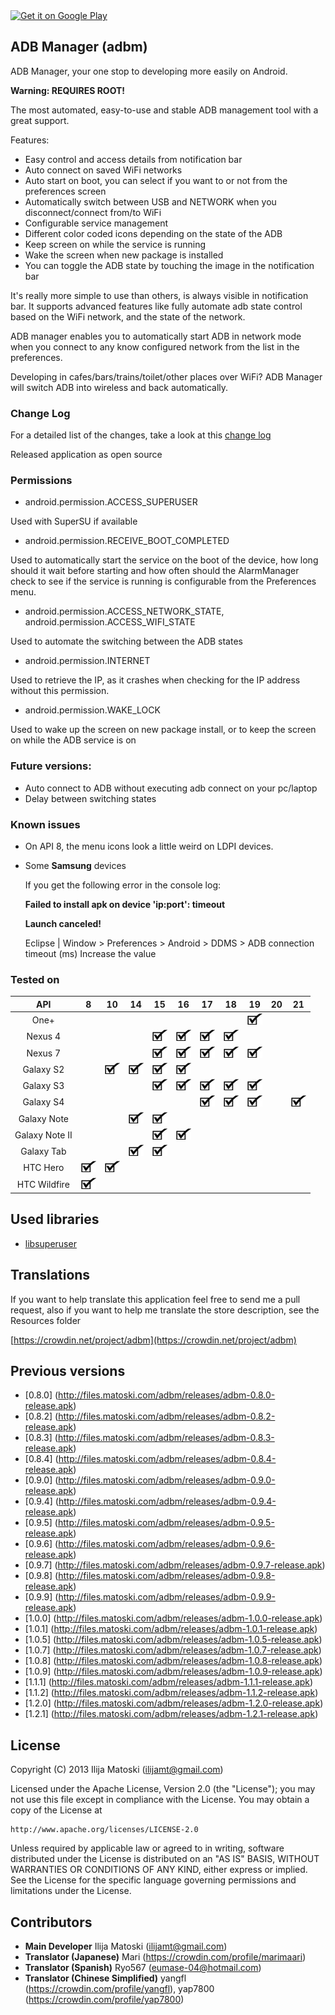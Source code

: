<a href="https://play.google.com/store/apps/details?id=com.matoski.adbm">
  <img alt="Get it on Google Play"
       src="https://developer.android.com/images/brand/en_generic_rgb_wo_60.png" />
</a>

ADB Manager (adbm)
------------------

ADB Manager, your one stop to developing more easily on Android.

**Warning: REQUIRES ROOT!**

The most automated, easy-to-use and stable ADB management tool with a great support.

Features:
+ Easy control and access details from notification bar
+ Auto connect on saved WiFi networks
+ Auto start on boot, you can select if you want to or not from the preferences screen
+ Automatically switch between USB and NETWORK when you disconnect/connect from/to WiFi
+ Configurable service management
+ Different color coded icons depending on the state of the ADB 
+ Keep screen on while the service is running
+ Wake the screen when new package is installed
+ You can toggle the ADB state by touching the image in the notification bar

It's really more simple to use than others, is always visible in notification bar. It supports advanced features like fully automate adb state control based on the WiFi network, and the state of the network.

ADB manager enables you to automatically start ADB in network mode when you connect to any know configured network from the list in the preferences.

Developing in cafes/bars/trains/toilet/other places over WiFi? ADB Manager will switch ADB into wireless and back automatically.

### Change Log

For a detailed list of the changes, take a look at this [change log](changelog.md)

Released application as open source

### Permissions

* android.permission.ACCESS_SUPERUSER 

Used with SuperSU if available

* android.permission.RECEIVE_BOOT_COMPLETED

Used to automatically start the service on the boot of the device, how long should it wait before starting and how often should the AlarmManager check to see if the service is running is configurable from the Preferences menu.

* android.permission.ACCESS_NETWORK_STATE, android.permission.ACCESS_WIFI_STATE

Used to automate the switching between the ADB states

* android.permission.INTERNET

Used to retrieve the IP, as it crashes when checking for the IP address without this permission.

* android.permission.WAKE_LOCK

Used to wake up the screen on new package install, or to keep the screen on while the ADB service is on

### Future versions:

* Auto connect to ADB without executing adb connect on your pc/laptop
* Delay between switching states

### Known issues

* On API 8, the menu icons look a little weird on LDPI devices.

* Some **Samsung** devices
  
  If you get the following error in the console log: 
  
  **Failed to install apk on device 'ip:port': timeout**
  
  **Launch canceled!**
  
  Eclipse | Window > Preferences > Android > DDMS > ADB connection timeout (ms) Increase the value

### Tested on

|       API      |  8 | 10 | 14 | 15 | 16 | 17 | 18 | 19 | 20 | 21 |
|:--------------:|:--:|:--:|----|:--:|:--:|:--:|:--:|:--:|:--:|:--:|
|   One+ |  |    |    |    |    |    |    | ![OK](Resources/checkmark.jpg) | | | 
|        Nexus 4 |    |    |    | ![OK](Resources/checkmark.jpg) | ![OK](Resources/checkmark.jpg) | ![OK](Resources/checkmark.jpg) | ![OK](Resources/checkmark.jpg) |    | | |
|        Nexus 7 |    |    |    | ![OK](Resources/checkmark.jpg) | ![OK](Resources/checkmark.jpg) | ![OK](Resources/checkmark.jpg) | ![OK](Resources/checkmark.jpg) | ![OK](Resources/checkmark.jpg)   | | |
|      Galaxy S2 |    | ![OK](Resources/checkmark.jpg) | ![OK](Resources/checkmark.jpg) | ![OK](Resources/checkmark.jpg) | ![OK](Resources/checkmark.jpg) |    |    |    |  | |
|      Galaxy S3 |    |    |    | ![OK](Resources/checkmark.jpg) | ![OK](Resources/checkmark.jpg) | ![OK](Resources/checkmark.jpg) | ![OK](Resources/checkmark.jpg) | ![OK](Resources/checkmark.jpg) | | |
|      Galaxy S4 |    |    |    |    |    | ![OK](Resources/checkmark.jpg) | ![OK](Resources/checkmark.jpg) | ![OK](Resources/checkmark.jpg)|  | ![OK](Resources/checkmark.jpg) |
|    Galaxy Note |    |    | ![OK](Resources/checkmark.jpg) | ![OK](Resources/checkmark.jpg) |    |    |    |    |  | |
| Galaxy Note II |    |    |    | ![OK](Resources/checkmark.jpg) | ![OK](Resources/checkmark.jpg) |    |    |    |  | |
| Galaxy Tab     |    |    | ![OK](Resources/checkmark.jpg) | ![OK](Resources/checkmark.jpg) |    |    |    |    |  | |
|       HTC Hero | ![OK](Resources/checkmark.jpg) | ![OK](Resources/checkmark.jpg) |    |    |    |    |    |    |  | |
|   HTC Wildfire | ![OK](Resources/checkmark.jpg) |    |    |    |    |    |    |    |  | |

Used libraries
---------------

 * [libsuperuser](https://github.com/Chainfire/libsuperuser)

Translations
------------
If you want to help translate this application feel free to send me a pull request, also if you want to help me translate the store description, see the Resources folder

[https://crowdin.net/project/adbm](https://crowdin.net/project/adbm)

Previous versions
-----------------

* [0.8.0] (http://files.matoski.com/adbm/releases/adbm-0.8.0-release.apk)
* [0.8.2] (http://files.matoski.com/adbm/releases/adbm-0.8.2-release.apk)
* [0.8.3] (http://files.matoski.com/adbm/releases/adbm-0.8.3-release.apk)
* [0.8.4] (http://files.matoski.com/adbm/releases/adbm-0.8.4-release.apk)
* [0.9.0] (http://files.matoski.com/adbm/releases/adbm-0.9.0-release.apk)
* [0.9.4] (http://files.matoski.com/adbm/releases/adbm-0.9.4-release.apk)
* [0.9.5] (http://files.matoski.com/adbm/releases/adbm-0.9.5-release.apk)
* [0.9.6] (http://files.matoski.com/adbm/releases/adbm-0.9.6-release.apk)
* [0.9.7] (http://files.matoski.com/adbm/releases/adbm-0.9.7-release.apk)
* [0.9.8] (http://files.matoski.com/adbm/releases/adbm-0.9.8-release.apk)
* [0.9.9] (http://files.matoski.com/adbm/releases/adbm-0.9.9-release.apk)
* [1.0.0] (http://files.matoski.com/adbm/releases/adbm-1.0.0-release.apk)
* [1.0.1] (http://files.matoski.com/adbm/releases/adbm-1.0.1-release.apk)
* [1.0.5] (http://files.matoski.com/adbm/releases/adbm-1.0.5-release.apk)
* [1.0.7] (http://files.matoski.com/adbm/releases/adbm-1.0.7-release.apk)
* [1.0.8] (http://files.matoski.com/adbm/releases/adbm-1.0.8-release.apk)
* [1.0.9] (http://files.matoski.com/adbm/releases/adbm-1.0.9-release.apk)
* [1.1.1] (http://files.matoski.com/adbm/releases/adbm-1.1.1-release.apk)
* [1.1.2] (http://files.matoski.com/adbm/releases/adbm-1.1.2-release.apk)
* [1.2.0] (http://files.matoski.com/adbm/releases/adbm-1.2.0-release.apk)
* [1.2.1] (http://files.matoski.com/adbm/releases/adbm-1.2.1-release.apk)

License
-------

Copyright (C) 2013 Ilija Matoski (ilijamt@gmail.com)
 
Licensed under the Apache License, Version 2.0 (the "License");
you may not use this file except in compliance with the License.
You may obtain a copy of the License at
 
    http://www.apache.org/licenses/LICENSE-2.0
 
Unless required by applicable law or agreed to in writing, software
distributed under the License is distributed on an "AS IS" BASIS,
WITHOUT WARRANTIES OR CONDITIONS OF ANY KIND, either express or implied.
See the License for the specific language governing permissions and
limitations under the License.

Contributors
------------
* **Main Developer** Ilija Matoski (ilijamt@gmail.com)
* **Translator (Japanese)** Mari (https://crowdin.com/profile/marimaari)
* **Translator (Spanish)** Ryo567 (eumase-04@hotmail.com)
* **Translator (Chinese Simplified)** yangfl (https://crowdin.com/profile/yangfl), yap7800 (https://crowdin.com/profile/yap7800)